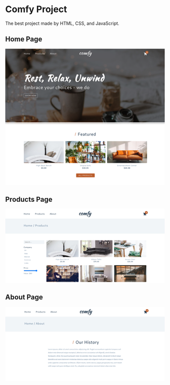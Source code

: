# Comfy Project

The best project made by HTML, CSS, and JavaScript.

## Home Page

![alt text](image.png)
![alt text](image-1.png)

## Products Page

![alt text](image-2.png)

## About Page

![alt text](image-3.png)